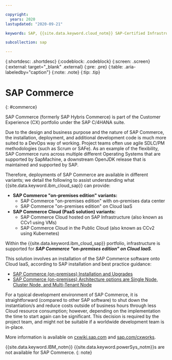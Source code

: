 ```yaml
---

copyright:
  years: 2020
lastupdated: "2020-09-21"

keywords: SAP, {{site.data.keyword.cloud_notm}} SAP-Certified Infrastructure, {{site.data.keyword.ibm_cloud_sap}}, SAP Workloads

subcollection: sap

---
```


{:shortdesc: .shortdesc}
{:codeblock: .codeblock}
{:screen: .screen}
{:external: target="_blank" .external}
{:pre: .pre}
{:table: .aria-labeledby="caption"}
{:note: .note}
{:tip: .tip}

# SAP Commerce
{: #commerce}

SAP Commerce (formerly SAP Hybris Commerce) is part of the Customer Experience (CX) portfolio under the SAP C/4HANA suite.

Due to the design and business purpose and the nature of SAP Commerce, the installation, deployment, and additional development code is much more suited to a DevOps way of working. Project teams often use agile SDLC/PM methodologies (such as Scrum or SAFe). As an example of the flexibility, SAP Commerce runs across multiple different Operating Systems that are supported by SapMachine, a downstream OpenJDK release that is maintained and supported by SAP.

Therefore, deployments of SAP Commerce are available in different variants; we detail the following to assist understanding what {{site.data.keyword.ibm_cloud_sap}} can provide:

- **SAP Commerce "on-premises edition" variants:**
  - SAP Commerce "on-premises edition" with on-premises data center
  - SAP Commerce "on-premises edition" on Cloud IaaS
- **SAP Commerce Cloud (PaaS solution) variants:**
  - SAP Commerce Cloud hosted on SAP Infrastructure (also known as CCv1 using VMs)
  - SAP Commerce Cloud in the Public Cloud (also known as CCv2 using Kubernetes)

Within the {{site.data.keyword.ibm_cloud_sap}} portfolio, infrastructure is supported for **_SAP Commerce "on-premises edition" on Cloud IaaS_**.

This solution involves an installation of the SAP Commerce software onto Cloud IaaS, according to SAP installation and best practice guidance:
- [SAP Commerce (on-premises) Installation and Upgrades](https://help.sap.com/viewer/a74589c3a81a4a95bf51d87258c0ab15/2005/en-US/8bf5a611866910149242e1a3a41eb9af.html)
- [SAP Commerce (on-premises) Architecture options are Single Node, Cluster Node, and Multi-Tenant Node](https://help.sap.com/viewer/b490bb4e85bc42a7aa09d513d0bcb18e/1905/en-US/8b5588d8866910149d4eb5f99c75b6b4.html)

For a typical development environment of SAP Commerce, it is straightforward (compared to other SAP software) to shut down the instantiation/s and reduce costs outside of business hours through less Cloud resource consumption; however, depending on the implementation the time to start again can be significant. This decision is required by the project team, and might not be suitable if a worldwide development team is in-place.

More information is available on [cxwiki.sap.com](https://cxwiki.sap.com) and [sap.com/cxworks](https://www.sap.com/cxworks).

{{site.data.keyword.IBM_notm}} {{site.data.keyword.powerSys_notm}}s are not available for SAP Commerce.
{: note}
